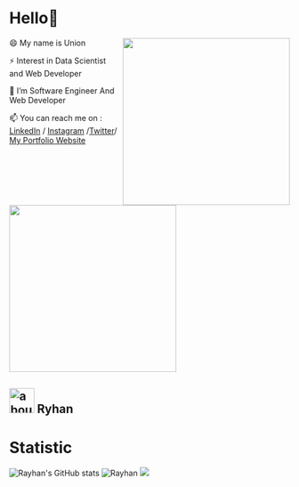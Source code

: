 # Hello👋
<img align="right" width="300" src="https://i.imgur.com/ugWb6BU.gif" />


😄 My name is Union

⚡ Interest in Data Scientist and Web Developer

🌱 I’m Software Engineer And Web Developer

📫 You can reach me on : [LinkedIn](https://www.linkedin.com/in/rayhan-putra-69a038213?lipi=urn%3Ali%3Apage%3Ad_flagship3_profile_view_base_contact_details%3Bps9HWVa4Td%2BrKfSInMyS6g%3D%3D) / [Instagram](https://www.instagram.com/spcyl_/) /[Twitter](https://twitter.com/Rayhan26901596)/ [My Portfolio Website](https://porthan-react.vercel.app/)

<img width="300" src="https://media1.tenor.com/images/7b2edd20a311b5094185ce4a265793ec/tenor.gif?itemid=23146524" />

## <img width="45" alt="about" src="https://raw.github.com/elizarov/elizarov/master/about.png"> Ryhan



# Statistic #

![Rayhan's GitHub stats](https://github-readme-stats.vercel.app/api?username=Ryhann&theme=radical&show_icons=true) ![Rayhan](https://github-readme-stats.vercel.app/api/top-langs/?username=Ryhann&hide=html&layout=compact&theme=radical)
![](https://github-profile-summary-cards.vercel.app/api/cards/profile-details?username=Ryhann&theme=monokai)

